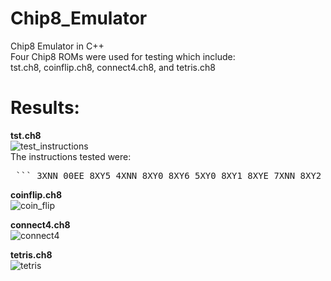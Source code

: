 # Chip8_Emulator
Chip8 Emulator in C++  
Four Chip8 ROMs were used for testing which include:  
tst.ch8, coinflip.ch8, connect4.ch8, and tetris.ch8  
# Results:  
**tst.ch8**  
![test_instructions](https://github.com/user-attachments/assets/3de20852-0a2e-45b2-82b7-dd73641e88b0)  
The instructions tested were:
<pre> ``` 3XNN 00EE 8XY5 4XNN 8XY0 8XY6 5XY0 8XY1 8XYE 7XNN 8XY2 FX55 9XY0 8XY3 FX33 ANNN 8XY4 1NNN ``` </pre>

**coinflip.ch8**  
![coin_flip](https://github.com/user-attachments/assets/ca47b40f-bf32-400c-a4fd-e192ff33a5d3)  

**connect4.ch8**  
![connect4](https://github.com/user-attachments/assets/4a809cc4-20ca-435a-a12c-0f48cd6e39cd)  

**tetris.ch8**  
![tetris](https://github.com/user-attachments/assets/304c24df-e8ee-4db3-9bc1-0d24d0ad273c)

